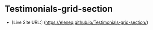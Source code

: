# Testimonials-grid-section

- [Live Site URL:] (https://eleneq.github.io/Testimonials-grid-section/)
